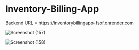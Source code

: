 # Inventory-Billing-App
 Backend URL = https://inventorybillingapp-fsof.onrender.com
 
![Screenshot (157)](https://github.com/k2a0r1t1h2i0g0a2/Inventory-Billing-App/assets/139260935/a44824e1-e9e5-40d8-af8f-cd22b78ae464)

![Screenshot (158)](https://github.com/k2a0r1t1h2i0g0a2/Inventory-Billing-App/assets/139260935/dcc6993a-1b4f-4d5a-8b88-81f977d85f23)
